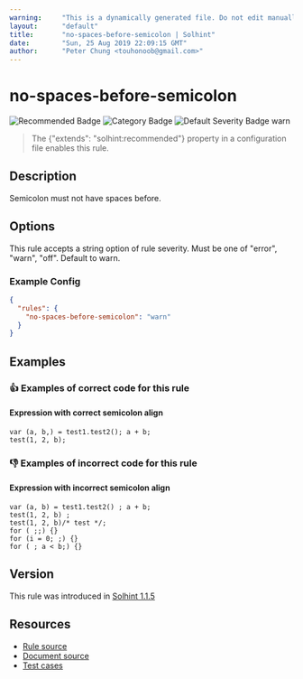 ```yaml
---
warning:     "This is a dynamically generated file. Do not edit manually."
layout:      "default"
title:       "no-spaces-before-semicolon | Solhint"
date:        "Sun, 25 Aug 2019 22:09:15 GMT"
author:      "Peter Chung <touhonoob@gmail.com>"
---
```


# no-spaces-before-semicolon
![Recommended Badge](https://img.shields.io/badge/-Recommended-brightgreen)
![Category Badge](https://img.shields.io/badge/-Style%20Guide%20Rules-informational)
![Default Severity Badge warn](https://img.shields.io/badge/Default%20Severity-warn-yellow)
> The {"extends": "solhint:recommended"} property in a configuration file enables this rule.


## Description
Semicolon must not have spaces before.

## Options
This rule accepts a string option of rule severity. Must be one of "error", "warn", "off". Default to warn.

### Example Config
```json
{
  "rules": {
    "no-spaces-before-semicolon": "warn"
  }
}
```


## Examples
### 👍 Examples of **correct** code for this rule

#### Expression with correct semicolon align

```solidity
var (a, b,) = test1.test2(); a + b;
test(1, 2, b);
```

### 👎 Examples of **incorrect** code for this rule

#### Expression with incorrect semicolon align

```solidity
var (a, b) = test1.test2() ; a + b;
test(1, 2, b) ;
test(1, 2, b)/* test */;
for ( ;;) {}
for (i = 0; ;) {}
for ( ; a < b;) {}
```

## Version
This rule was introduced in [Solhint 1.1.5](https://github.com/protofire/solhint/tree/v1.1.5)

## Resources
- [Rule source](https://github.com/protofire/solhint/tree/master/lib/rules/align/no-spaces-before-semicolon.js)
- [Document source](https://github.com/protofire/solhint/tree/master/docs/rules/align/no-spaces-before-semicolon.md)
- [Test cases](https://github.com/protofire/solhint/tree/master/test/rules/align/no-spaces-before-semicolon.js)
